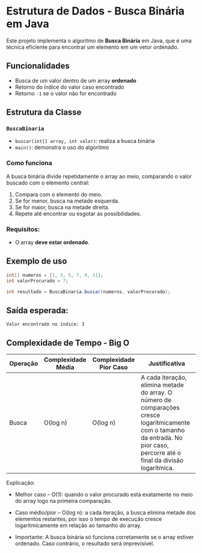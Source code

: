 #  Estrutura de Dados - Busca Binária em Java

Este projeto implementa o algoritmo de **Busca Binária** em Java, que é uma técnica eficiente para encontrar um elemento em um vetor ordenado.

##  Funcionalidades

- Busca de um valor dentro de um array **ordenado**
- Retorno do índice do valor caso encontrado
- Retorno `-1` se o valor não for encontrado

##  Estrutura da Classe

### `BuscaBinaria`
- `buscar(int[] array, int valor)`: realiza a busca binária
- `main()`: demonstra o uso do algoritmo

###  Como funciona

A busca binária divide repetidamente o array ao meio, comparando o valor buscado com o elemento central:

1. Compara com o elemento do meio.
2. Se for menor, busca na metade esquerda.
3. Se for maior, busca na metade direita.
4. Repete até encontrar ou esgotar as possibilidades.

### Requisitos:
- O array **deve estar ordenado**.

##  Exemplo de uso

```java
int[] numeros = {1, 3, 5, 7, 9, 11};
int valorProcurado = 7;

int resultado = BuscaBinaria.buscar(numeros, valorProcurado);
```
## Saída esperada:
  ```nginx
  Valor encontrado no índice: 3
  ````
## Complexidade de Tempo - Big O

| Operação | Complexidade Média | Complexidade Pior Caso | Justificativa                                                                                                                                                                  |
| -------- | ------------------ | ---------------------- | ------------------------------------------------------------------------------------------------------------------------------------------------------------------------------ |
| Busca    | O(log n)           | O(log n)               | A cada iteração, elimina metade do array. O número de comparações cresce logaritmicamente com o tamanho da entrada. No pior caso, percorre até o final da divisão logarítmica. |



  Explicação:
  - Melhor caso – O(1): quando o valor procurado está exatamente no meio do array logo na primeira comparação.
  - Caso médio/pior – O(log n): a cada iteração, a busca elimina metade dos elementos restantes, por isso o tempo de execução cresce logaritmicamente em relação ao tamanho do array.
    
  - Importante: A busca binária só funciona corretamente se o array estiver ordenado. Caso contrário, o resultado será imprevisível.

